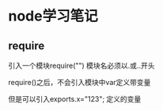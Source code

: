 # node学习笔记

## require

引入一个模块require("")  模块名必须以.或..开头



require()之后，不会引入模块中var定义带变量

但是可以引入exports.x="123";  定义的变量
